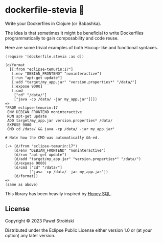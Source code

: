 # dockerfile-stevia 🍃

Write your Dockerfiles in Clojure (or Babashka).

The idea is that sometimes it might be beneficial to write Dockerfiles programmatically to gain composability and code reuse.

Here are some trivial examples of both Hiccup-like and functional syntaxes.

    (require '[dockerfile.stevia :as d])

    (d/format
      [[:from "eclipse-temurin:17"]
       [:env "DEBIAN_FRONTEND" "noninteractive"]
       [:run "apt-get update"]
       [:add "target/my_app.jar" "version.properties*" "/data/"]
       [:expose 9000]
       [:cmd
        ["cd" "/data/"]
        ["java -cp /data/ -jar my_app.jar"]]])
    =>
    "FROM eclipse-temurin:17
     ENV DEBIAN_FRONTEND noninteractive
     RUN apt-get update
     ADD target/my_app.jar version.properties* /data/
     EXPOSE 9000
     CMD cd /data/ && java -cp /data/ -jar my_app.jar"
    
    # Note how the CMD was automatically &&-ed. 
    
    (-> (d/from "eclipse-temurin:17")
        (d/env "DEBIAN_FRONTEND" "noninteractive")
        (d/run "apt-get update")
        (d/add "target/my_app.jar" "version.properties*" "/data/")
        (d/expose 9000)
        (d/cmd ["cd" "/data/"]
               ["java -cp /data/ -jar my_app.jar"])
        (d/format))
    =>
    (same as above)


This library has been heavily inspired by [Honey SQL](https://github.com/seancorfield/honeysql).

## License

Copyright © 2023 Paweł Stroiński

Distributed under the Eclipse Public License either version 1.0 or (at
your option) any later version.
